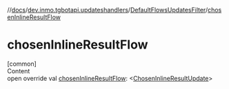//[docs](../../../index.md)/[dev.inmo.tgbotapi.updateshandlers](../index.md)/[DefaultFlowsUpdatesFilter](index.md)/[chosenInlineResultFlow](chosen-inline-result-flow.md)



# chosenInlineResultFlow  
[common]  
Content  
open override val [chosenInlineResultFlow](chosen-inline-result-flow.md): <[ChosenInlineResultUpdate](../../dev.inmo.tgbotapi.types.update/-chosen-inline-result-update/index.md)>  



